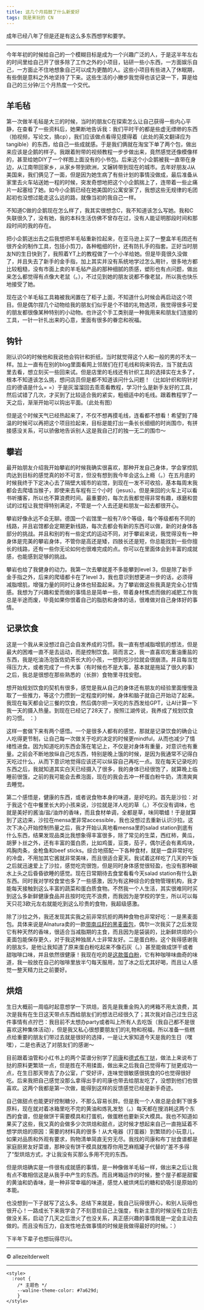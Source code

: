 ```yaml
---
title: 这几个月捣鼓了什么新爱好
tags: 我是来玩的 CN
---
```


成年已经八年了但是还是有这么多东西想学和要学。

<!--more-->

---

今年年初的时候给自己的一个模糊目标是成为一个兴趣广泛的人，于是这半年左右的时间里给自己开了很多除了工作之外的小项目，钻研一些小东西，一方面娱乐自己，一方面止不住地想象自己可以成为更酷的人。这些小项目有些进入了休眠期，有些倒是意料之外地坚持了下来。这些生活的小撇步我觉得也该记录一下，算是给自己的三分钟/三个月热度一个交代。

## 羊毛毡
第一次做羊毛毡是大三的时候，当时的朋友C在探索怎么让自己获得一些内心平静，在查看了一些资料后，她果断地告诉我：我们平时干的都是些虚无缥缈的东西（拍视频，写论文，搞cp），我们应该做点看得见摸得着（此处的英文翻译应为tangible）的东西，给自己一些成就感。于是我们俩就在淘宝下单了两个包，做出来应该是企鹅的样子。我跟着附带的视频教程一步步做出来，竟然感觉还像模像样的，甚至给她DIY了一个样图上面没有的小书包。后来这个小企鹅被我一直带在身边，从江南带回家乡，从家乡带到欧洲，又辗转带到现在的城市。去年好朋友J从美国来，我们俩见了一面，但是因为她生病了有些计划的事情没做成，最后准备从家里去火车站送她一程的时候，突发奇想地把这个小企鹅揣上了，连带着一些止痛片一起塞给了她。如今小企鹅已经在她美国的公寓安家了，我想这些无规律的毛团起初也没想过能走这么远的路，就像当初的我自己一样。

不知道C做的企鹅现在怎么样了，我其实很想念C，我不知道该怎么写她。我和C失联很久了，没有她，我的本科生活仿佛不曾存在过，没有人能证明那段时间和那段时间的我的存在。

把小企鹅送出去之后我想把羊毛毡重新捡起来，在亚马逊上买了一整盒羊毛团还有很齐全的制作工具，包括小剪刀，各种粗细的针，还有防扎手的指套。正好当时朋友N的生日快到了，我照着YT上的教程做了一个小羊给她。但是毕竟很久没做了，并且失去了新手的金手指，加上其实并没有系统地学过怎么用针，很多地方都比较粗糙，没有市面上卖的羊毛毡产品的那种细腻的质感，塑形也有点问题，做出来怎么都觉得有点像大老鼠（。），不过见到她的朋友说都不像老鼠，所以我也快乐地接受了她。

现在这个羊毛毡工具箱被我闲置在了柜子上面，不知道什么时候会再启动这个项目。但是偶尔捏几个动物给我的朋友们似乎是个不错的礼物选项，我觉得很多可爱的朋友都很像某种特别的小动物。也许这个手工类别是一种我用来和朋友们连接的工具，一针一针扎出来的心意，里面有很多的眷恋和祝福。

## 钩针
刚认识G的时候他和我说他会钩针和折纸，当时就觉得这个人和一般的男的不太一样。加上一直有在别的blog里面看网上邻居们在打毛线和钩来钩去，当下就去店里去看，想立刻买一些回来试。但是店里的毛线还有针织工具的选择实在太多了，根本不知道该怎么挑，想问店员但是都不知道该问什么问题！（比如针织和钩针对应的德语是什么= =）于是灰溜溜回去乖乖看教程，学习什么是新手友好的工具，然后试错了几次，才买到了比较适合我的紧实，粗细适中的毛线。跟着教程学了一天之后，渐渐开始可以钩出平面。（此处有图）

但是这个时候天气已经热起来了，不仅不想再摸毛线，连看都不想看！希望到了降温的时候可以再把这个项目捡起来，目标是能打出一条长长细细的时尚围巾，有拼接感没关系，可以骄傲地告诉别人这是我自己打的独一无二的围巾～

## 攀岩
最开始朋友介绍我开始攀岩的时候我确实很喜欢，那种开发自己身体，学会掌控肌肉达到目标的感觉真的妙不可言，但没有想到我今年会这么上瘾（。）在五月底的时候我终于下定决心去了隔壁大城市的岩馆，到现在一发不可收拾，基本每周末我都会去爬墙当猴子，即使来去车程有三个小时（jesus）。但是来回的火车上可以看书听播客，所以也不算浪费时间。最重要的，每次去我都觉得非常有趣，琢磨和尝试的过程让我觉得特别满足，不管是一个人去还是和朋友一起去都很开心。

攀岩好像永远不会无聊。德国一个岩馆里一般有7/8个等级，每个等级都有不同的线路，并且岩馆都会定期更新线路，每次去都会有新的东西可以做，新的对身体各部分的挑战。并且和别的有一些定式的运动不同，对于攀岩来说，我觉得没有一种身体是完美的攀岩身体，不管你是高还是矮，四肢长还是短，你总能找到一些你擅长的线路，还有一些你无论如何也很难完成的点。你可以在里面体会到丰富的成就感，也能感到足够的挑战。

攀岩也给了我健身的动力。我第一次去攀就差不多能攀到level 3，但是除了新手金手指之外，后来的爬墙都卡在了level 3，我也意识到想更进一步的话，必须得减脂增肌，增强力量的同时让身体也轻盈起来。为了攀岩做这些我真是完全心甘情感。我想为了兴趣和爱而做的事情总是简单一些，带着身材焦虑而做的减肥工作我总是半途而废，毕竟如果你恨着自己的脂肪和身体的话，很难做对自己身体好的事情。

## 记录饮食
这是一个我从来没想过自己会自发养成的习惯。我一直有想减脂增肌的想法，但是最大的困难一直不是去运动，而是控制饮食。简而言之，我一直喜欢吃重油重盐的东西，我是吃油汤泡饭佐奶茶长大的小孩，一想到吃沙拉就会很崩溃。并且每当觉得压力大，或者完成了一件大事（有时候也不是大事，基本就是拖延了很久的事）之后，我总是很想在那些熟悉的（长胖）食物里寻找安慰。

想开始规划饮食的契机有很多，感觉是我从自己的身体还有朋友的经验里面慢慢汲取了一些推力，等这个力攒到一定程度的时候，身体和脑子就自己开始动了起来。我现在每天都会记三餐的饮食，然后偶尔把一天吃的东西发给GPT，让AI计算一下我一天的摄入热量。到现在已经记了28天了，按照江湖传说，我养成了规划饮食的习惯。 ：）

这样一套做下来有两个感悟。一个是很多人都有的感觉，那就是记录饮食的确会让人吃得更节制，让自己每一次做关于吃的决定的时候更mindful，从而也减少了情绪性进食。因为知道吃的东西会落在笔记上，不仅是对身体有重量，对意识也有重量。之前会不断地放纵自己吃东西，特别是晚上饿的时候，是因为我通常不记得白天吃过什么，从而下意识地觉得应该还可以纵容自己再吃一点。现在每天记录吃的东西之后，我就知道其实白天已经摄入了很多，我的身体已经很饱了，就算晚上临睡前很饿，之前的我可能会去煮泡面，现在的我会去冲一杯蛋白粉牛奶，清清爽爽去睡觉。

第二个感悟是，健康的东西，或者说食物本身的味道，是好吃的。首先是沙拉：对于我这个在中餐里长大的小孩来说，沙拉就是洋人吃的草（。）不仅没有调味，也就是美好的酱油/盐/油炸的香味，而且食材单调，全都是草，味同嚼蜡！于是就算到了这边来，沙拉在mensa里非常accessible，我也没想过去重新认识沙拉。这次下决心开始控制热量之后，我才开始认真地看mensa里的salad station到底有什么东西，结果发现品类比我想象得丰富很多，除了常见的生菜，西红柿，黄瓜，胡萝卜丝之外，还有丰富的蛋白质，比如鸡蛋，豆类，茄子，偶尔还会有素鸡块，鸡胸肉条，金枪鱼和beef sticks。综合地搭配一下各种食材，就是一盘非常好吃的冷盘，不用加其它酱就非常美味，而且很适合夏天。我试着这样吃了几天的午饭之后就迅速爱上了沙拉，感觉吃完很饱，但是同时身体感觉很轻盈，也没有那种碳水上头之后昏昏欲睡的感觉。现在日常期待去食堂看看今天salad station有什么新东西。同时我对学校食堂也多了一些感激，因为有这种综合的食物管理机构，我才能每天接触到这么丰富的蔬菜和蛋白质食物。不然我一个人生活，其实很难同时买到这么多新鲜健康食品并且按时吃完不浪费，而我因为是学校的学生，所以可以每天只花3欧元左右就能吃到这么珍贵的食物，我超级感激。

除了沙拉之外，我还发现其实我之前非常抗拒的两种食物也非常好吃：一是黑麦面包。具体来说是Alnatura卖的一款[带南瓜籽的黑麦面包](https://www.alnatura.de/de-de/produkte/alle-produkte/baeckerei/brot-backwaren/bio-schnittbrot/kuerbiskernbrot-129935/)，偶尔一次我买了之后发现它有种天然的香味，很适合当减脂期的主食，而且因为是袋装的，比新鲜烘焙的小麦面包能保存更久，对于我这种独居人士非常友好。二是蛋白粉。这个我得感谢我的朋友S，是他让我知道了原来蛋白粉吃起来不像石灰（。）甚至能做成饼干或者甜咖啡口味，并且依然很健康！我现在吃的是[这款蛋白粉](https://www.kaufland.de/product/507665148/)，它有种咖啡味曲奇的味道，我一般放在自己的咖啡里放半勺每天服用，加了冰之后尤其好喝，而且让人感觉一整天精力比之前要好。

## 烘焙
生日大概前一周临时起意想学一下烘焙，首先是我重金购入的烤箱不用太浪费，其次是我有在生日这天带点东西给朋友们的想法已经很久了；其次我对自己过生日这件事情有点拧巴：我目前不太想办party或者叫上所有人去吃饭（我自己都不是很喜欢这种集体活动），但是我又私心很想要朋友们的礼物和祝福，所以准备一些糕点给重要的朋友们带过去就是很好的选择，一是让大家知道今天是我的生日（嘿嘿），二是也表达了对朋友们的感谢～

目前跟着油管和小红书上的两个菜谱分别学了[司康](https://youtu.be/0WTVjgDHQE0?si=36l9GIRPB3LdkbW6)和[德式布丁挞](https://www.xiaohongshu.com/discovery/item/67823a04000000000b036009?source=webshare&xhsshare=pc_web&xsec_token=ABZWDgXBdzf7LQqXnGSOA3kABb7WWQs2aCKW6yxZvdejE=&xsec_source=pc_share)，做法上来说布丁挞的原料更繁琐一点，但是胜在不用揉面，做出来之后我自己觉得布丁挞更成功一点，在生日那天带去了办公室，广受好评，连味觉很敏感很挑食的G也觉得很好吃。后来我把自己感觉没那么拿得出手的司康也带去给朋友吃了，没想到他们也很喜欢。这两个我都是第一次做，能得到这样的反馈感觉已经是新手奇迹。

自己做甜点也能更好控制糖分，不那么容易长胖。但是我一个人做总是会剩下很多原料，现在就对着冰箱里吃不完的黄油和炼乳发愁（。）每天都在搜消耗这两个东西的食谱，但是做饼干需要模具和打蛋机，做蛋糕也要新买大模具。我也不知道如果买了这些，我又真的会做多少次烘焙和甜点，这时候才想起来自己一直拖延着不想学烘焙的原因：需要的材料真的很多！从大电器（打蛋器）到繁琐的小玩意儿，如果对品质和外观有要求，购物清单简直无穷无尽。我找的司康和布丁挞食谱都是家庭厨房友好菜谱，那种没有饼干模具就推荐你用芝麻瓶罐子代替的”差不多得了“型烘焙方式，才让我没有买那么多用不完的东西。

但是烘焙确实是一件很有成就感的事情，是一种像做羊毛毡一样，做出来之后让我有点不敢相信这是从我手中产生的东西。而且烤箱运作的时候，整个屋子都是甜蜜的黄油和奶香味，是一种非常幸福的味道，感觉人被烘烤后的糖和奶吸引是原始的本能。

  
  
也没想到一下子就写了这么多。总结下来就是，我自己玩得很开心，和别人玩得也很开心！一路成长下来我学会了不刻意给自己上强度，有新主意的时候没有立刻去做没关系，启动了几天之后泄火了也没关系，真正感兴趣的事情我是一定会主动去做的。而且没有压力，自发性地去做事情的时候是我做得最好的时候。：）

下半年下辈子也想玩得尽兴。

---

© allezeitderwelt    

--- 

<head>
  <!-- ... -->
  <link
    rel="stylesheet"
    href="https://unpkg.com/@waline/client@v3/dist/waline.css"
  />
</head>
<body>
  <!-- ... -->
  <div id="waline"></div>
  <script type="module">
    import { init } from 'https://unpkg.com/@waline/client@v3/dist/waline.js';

  init({
      el: '#waline',
      serverURL: 'https://walinetest-sage.vercel.app',
      lang: 'en',
      locale: { 
  nick: 'Nickname',
  mail: 'E-Mail (optional)',
  link: 'Website (optional)',
  placeholder: 'Tell me what you think :) To comment you do not need to sign into anything.',
  },
      emoji: ['https://unpkg.com/@waline/emojis@1.2.0/tw-emoji',],
    });

  </script>

    <style>
      :root {
        /* 主题色 */
        --waline-theme-color: #7a629d;
        }
    </style>
</body>
